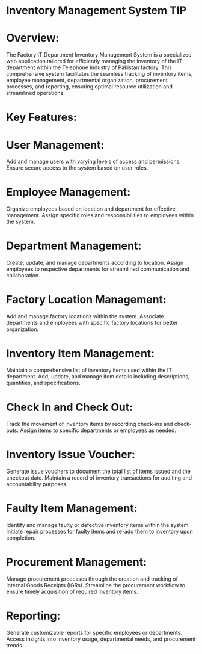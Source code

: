 # Inventory Management System TIP

# Overview:
The Factory IT Department Inventory Management System is a specialized web application tailored for efficiently managing the inventory of the IT department within the Telephone Industry of Pakistan factory. This comprehensive system facilitates the seamless tracking of inventory items, employee management, departmental organization, procurement processes, and reporting, ensuring optimal resource utilization and streamlined operations.

# Key Features:

# User Management:
Add and manage users with varying levels of access and permissions.
Ensure secure access to the system based on user roles.

# Employee Management:
Organize employees based on location and department for effective management.
Assign specific roles and responsibilities to employees within the system.

# Department Management:
Create, update, and manage departments according to location.
Assign employees to respective departments for streamlined communication and collaboration.

# Factory Location Management:
Add and manage factory locations within the system.
Associate departments and employees with specific factory locations for better organization.

# Inventory Item Management:
Maintain a comprehensive list of inventory items used within the IT department.
Add, update, and manage item details including descriptions, quantities, and specifications.

# Check In and Check Out:
Track the movement of inventory items by recording check-ins and check-outs.
Assign items to specific departments or employees as needed.

# Inventory Issue Voucher:
Generate issue vouchers to document the total list of items issued and the checkout date.
Maintain a record of inventory transactions for auditing and accountability purposes.

# Faulty Item Management:
Identify and manage faulty or defective inventory items within the system.
Initiate repair processes for faulty items and re-add them to inventory upon completion.

# Procurement Management:
Manage procurement processes through the creation and tracking of Internal Goods Receipts (IGRs).
Streamline the procurement workflow to ensure timely acquisition of required inventory items.

# Reporting:
Generate customizable reports for specific employees or departments.
Access insights into inventory usage, departmental needs, and procurement trends.
